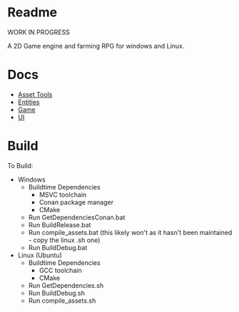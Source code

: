 # Readme
WORK IN PROGRESS

A 2D Game engine and farming RPG for windows and Linux.

# Docs

- [Asset Tools](Stardew/engine/docs/AssetTools.md)
- [Entities](Stardew/engine/docs/Entities.md)
- [Game](Stardew/engine/docs/Game.md)
- [UI](Stardew/engine/docs/UI.md)

# Build

To Build:
- Windows
  - Buildtime Dependencies
      - MSVC toolchain
      - Conan package manager
      - CMake
  - Run GetDependenciesConan.bat
  - Run BuildRelease.bat
  - Run compile_assets.bat (this likely won't as it hasn't been maintained - copy the linux .sh one)
  - Run BuildDebug.bat
- Linux (Ubuntu)
  - Buildtime Dependencies
    - GCC toolchain
    - CMake
  - Run GetDependencies.sh
  - Run BuildDebug.sh
  - Run compile_assets.sh
